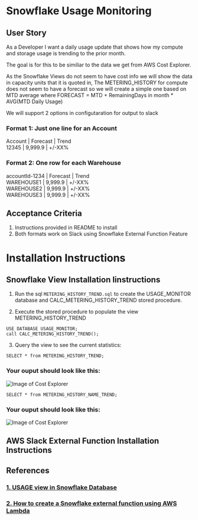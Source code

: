 # Snowflake Usage Monitoring
## User Story
As a Developer I want a daily usage update that shows how my compute and storage usage is trending to the prior month.

The goal is for this to be similiar to the data we get from AWS Cost Explorer.  

As the Snowflake Views do not seem to have cost info we will show the data in capacity units that it is quoted in,
The METERING_HISTORY for compute does not seem to have a forecast so we will create a simple one based on MTD average where 
	FORECAST = MTD + RemainingDays in month * AVG(MTD Daily Usage)

We will support 2 options in configutaration for output to slack

### Format 1: Just one line for an Account

Account | Forecast |  Trend<BR>
12345   | 9,999.9  |  +/-XX%

### Format 2: One row for each Warehouse
accountId-1234    | Forecast |  Trend<BR>
WAREHOUSE1     | 9,999.9  |  +/-XX%<BR>
WAREHOUSE2     | 9,999.9  |  +/-XX%<BR>
WAREHOUSE3     | 9,999.9  |  +/-XX%<BR>


## Acceptance Criteria
1. Instructions provided in README to install
2. Both formats work on Slack using Snowflake External Function Feature


# Installation Instructions

## Snowflake View Installation Iinstructions
1. Run the sql `METERING_HISTORY_TREND.sql` to create the USAGE_MONITOR database and CALC_METERING_HISTORY_TREND stored procedure.

2. Execute the stored procedure to populate the view METERING_HISTORY_TREND
```
USE DATABASE USAGE_MONITOR; 
call CALC_METERING_HISTORY_TREND();
```

3. Query the view to see the current statistics: 
```
SELECT * from METERING_HISTORY_TREND;
```

### Your ouput should look like this:
![Image of Cost Explorer](https://github.com/jimzucker/snowflake-usage-monitor/blob/main/images/METRIC_HISTORY_TREND.png)


```
SELECT * from METERING_HISTORY_NAME_TREND;
```

### Your ouput should look like this:
![Image of Cost Explorer](https://github.com/jimzucker/snowflake-usage-monitor/blob/main/images/METRIC_HISTORY_NAME_TREND.png)





## AWS Slack External Function Installation Instructions




## References

### [1. USAGE view in Snowflake Database](https://docs.snowflake.com/en/sql-reference/account-usage.html)

###	 [2. How to create a Snowflake external function using AWS Lambda](https://docs.snowflake.com/en/sql-reference/external-functions-creating-aws-template.html)